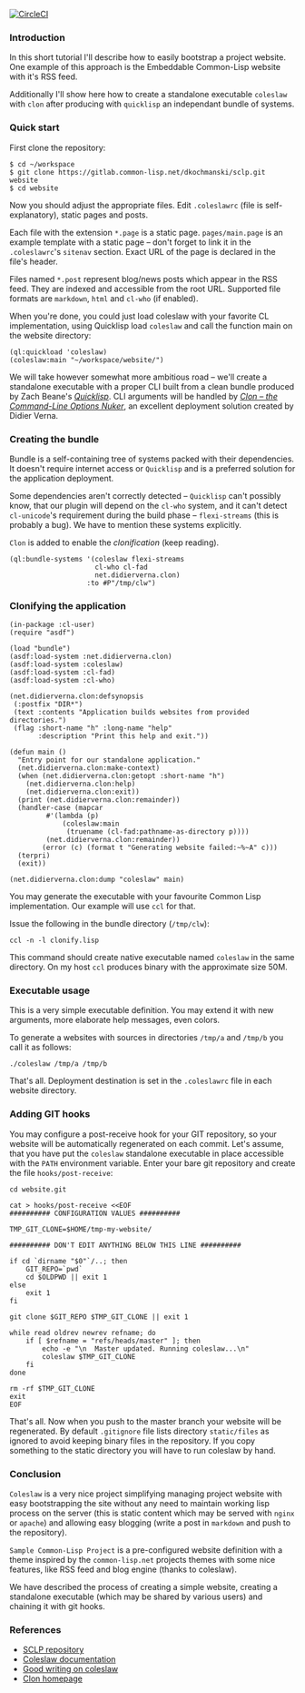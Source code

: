 [![CircleCI](https://circleci.com/gh/40ants/40ants.github.com.svg?style=svg)](https://circleci.com/gh/40ants/40ants.github.com)

### Introduction ###

In this short tutorial I'll describe how to easily bootstrap a project
website. One example of this approach is the Embeddable Common-Lisp
website with it's RSS feed.

Additionally I'll show here how to create a standalone executable
`coleslaw` with `clon` after producing with `quicklisp` an independant
bundle of systems.

### Quick start ###
First clone the repository:

```shell
$ cd ~/workspace
$ git clone https://gitlab.common-lisp.net/dkochmanski/sclp.git website
$ cd website
```

Now you should adjust the appropriate files. Edit `.coleslawrc` (file
is self-explanatory), static pages and posts.

Each file with the extension `*.page` is a static
page. `pages/main.page` is an example template with a static page –
don't forget to link it in the `.coleslawrc`'s `sitenav`
section. Exact URL of the page is declared in the file's header.

Files named `*.post` represent blog/news posts which appear in the RSS
feed. They are indexed and accessible from the root URL. Supported
file formats are `markdown`, `html` and `cl-who` (if enabled).

When you're done, you could just load coleslaw with your favorite CL
implementation, using Quicklisp load `coleslaw` and call the function
main on the website directory:

```common-lisp
(ql:quickload 'coleslaw)
(coleslaw:main "~/workspace/website/")
```

We will take however somewhat more ambitious road – we'll create a
standalone executable with a proper CLI built from a clean bundle
produced by Zach Beane's [*Quicklisp*](https://quicklisp.org). CLI
arguments will be handled by
[*Clon – the Command-Line Options Nuker*](http://www.lrde.epita.fr/~didier/software/lisp/clon.php),
an excellent deployment solution created by Didier Verna.


### Creating the bundle ###

Bundle is a self-containing tree of systems packed with their
dependencies. It doesn't require internet access or `Quicklisp` and is
a preferred solution for the application deployment.

Some dependencies aren't correctly detected – `Quicklisp` can't
possibly know, that our plugin will depend on the `cl-who` system, and
it can't detect `cl-unicode`'s requirement during the build phase –
`flexi-streams` (this is probably a bug). We have to mention these
systems explicitly.

`Clon` is added to enable the *clonification* (keep reading).

```common-lisp
(ql:bundle-systems '(coleslaw flexi-streams
                     cl-who cl-fad
                     net.didierverna.clon)
                   :to #P"/tmp/clw")
```

### Clonifying the application ###

```common-lisp
(in-package :cl-user)
(require "asdf")

(load "bundle")
(asdf:load-system :net.didierverna.clon)
(asdf:load-system :coleslaw)
(asdf:load-system :cl-fad)
(asdf:load-system :cl-who)

(net.didierverna.clon:defsynopsis
 (:postfix "DIR*")
 (text :contents "Application builds websites from provided directories.")
 (flag :short-name "h" :long-name "help"
       :description "Print this help and exit."))

(defun main ()
  "Entry point for our standalone application."
  (net.didierverna.clon:make-context)
  (when (net.didierverna.clon:getopt :short-name "h")
    (net.didierverna.clon:help)
    (net.didierverna.clon:exit))
  (print (net.didierverna.clon:remainder))
  (handler-case (mapcar
		 #'(lambda (p)
		     (coleslaw:main
		      (truename (cl-fad:pathname-as-directory p))))
		 (net.didierverna.clon:remainder))
		(error (c) (format t "Generating website failed:~%~A" c)))
  (terpri)
  (exit))

(net.didierverna.clon:dump "coleslaw" main)
```

You may generate the executable with your favourite Common Lisp
implementation. Our example will use `ccl` for that.

Issue the following in the bundle directory (`/tmp/clw`):

```shell
ccl -n -l clonify.lisp
```

This command should create native executable named `coleslaw` in the
same directory. On my host `ccl` produces binary with the approximate
size 50M.

### Executable usage ###

This is a very simple executable definition. You may extend it with
new arguments, more elaborate help messages, even colors.

To generate a websites with sources in directories `/tmp/a` and
`/tmp/b` you call it as follows:

```shell
./coleslaw /tmp/a /tmp/b
```

That's all. Deployment destination is set in the `.coleslawrc` file in
each website directory.

### Adding GIT hooks ###

You may configure a post-receive hook for your GIT repository, so your
website will be automatically regenerated on each commit. Let's
assume, that you have put the `coleslaw` standalone executable in
place accessible with the `PATH` environment variable. Enter your bare
git repository and create the file `hooks/post-receive`:

```shell
cd website.git

cat > hooks/post-receive <<EOF
########## CONFIGURATION VALUES ##########

TMP_GIT_CLONE=$HOME/tmp-my-website/

########## DON'T EDIT ANYTHING BELOW THIS LINE ##########

if cd `dirname "$0"`/..; then
    GIT_REPO=`pwd`
    cd $OLDPWD || exit 1
else
    exit 1
fi

git clone $GIT_REPO $TMP_GIT_CLONE || exit 1

while read oldrev newrev refname; do
    if [ $refname = "refs/heads/master" ]; then
        echo -e "\n  Master updated. Running coleslaw...\n"
        coleslaw $TMP_GIT_CLONE
    fi
done

rm -rf $TMP_GIT_CLONE
exit
EOF
```

That's all. Now when you push to the master branch your website will
be regenerated. By default `.gitignore` file lists directory
`static/files` as ignored to avoid keeping binary files in the
repository. If you copy something to the static directory you will
have to run coleslaw by hand.

### Conclusion ###

`Coleslaw` is a very nice project simplifying managing project website
with easy bootstrapping the site without any need to maintain working
lisp process on the server (this is static content which may be served
with `nginx` or `apache`) and allowing easy blogging (write a post in
`markdown` and push to the repository).

`Sample Common-Lisp Project` is a pre-configured website definition
with a theme inspired by the `common-lisp.net` projects themes with
some nice features, like RSS feed and blog engine (thanks to
coleslaw).

We have described the process of creating a simple website, creating a
standalone executable (which may be shared by various users) and
chaining it with git hooks.

### References ###

* [SCLP repository](https://gitlab.common-lisp.net/dkochmanski/sclp)
* [Coleslaw documentation](https://github.com/kingcons/coleslaw)
* [Good writing on coleslaw](http://jany.st/post/2015-12-07-blogging-with-coleslaw.html)
* [Clon homepage](http://www.lrde.epita.fr/~didier/software/lisp/clon.php)
